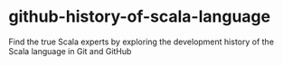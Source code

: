 # github-history-of-scala-language

Find the true Scala experts by exploring the development history of the Scala language in Git and GitHub

